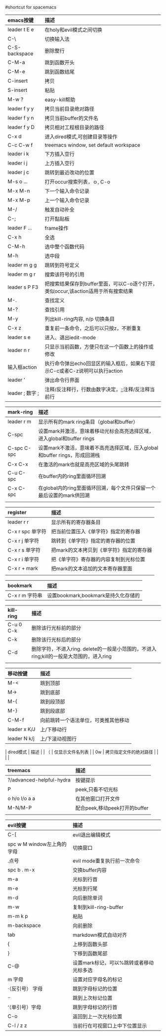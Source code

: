 #shortcut for spacemacs

| emacs按键       | 描述                                                                              |
|:----------------|:----------------------------------------------------------------------------------|
| leader t E e    | 在holy和evil模式之间切换                                                          |
| C-\             | 切换输入法                                                                        |
| C-S-backspace   | 删除整行                                                                          |
| C-M-a           | 跳到函数开头                                                                      |
| C-M-e           | 跳到函数结尾                                                                      |
| C-insert        | 拷贝                                                                              |
| S-insert        | 粘贴                                                                              |
| M-w ?           | easy-kill帮助                                                                     |
| leader f y y    | 拷贝当前目录绝对路径                                                              |
| leader f y n    | 拷贝当前buffer的文件名                                                            |
| leader f y D    | 拷贝相对工程根目录的路径                                                          |
| C-x d           | 进入dired模式,可创建目录等操作                                                    |
| C-c C-w f       | treemacs window, set default workspace                                            |
| leader i k      | 下方插入空行                                                                      |
| leader i j      | 上方插入空行                                                                      |
| leader j c      | 跳转到最近改动的位置                                                              |
| M-s o ...       | 打开occur搜索列表，ｏ, C-o                                                        |
| M-x M-n         | 下一个输入命令记录                                                                |
| M-x M-p         | 上一个输入命令记录                                                                |
| M-/             | 触发自动补全                                                                      |
| C-;             | 打开黏贴板                                                                        |
| leader F ...    | frame操作                                                                         |
| C-x h           | 全选                                                                              |
| C-M-h           | 选中整个函数代码                                                                  |
| M-h             | 选中段                                                                            |
| leader m g g    | 跳转到符号定义                                                                    |
| leader m g r    | 搜索该符号的引用                                                                  |
| leader s P F3   | 把搜索结果保存到buffer里面，可以C-o逐个打开，类似occur,该action适用于所有搜索结果 |
| M-.             | 查找定义                                                                          |
| M-?             | 查找引用                                                                          |
| M-y             | 列出kill-ring内容, n/p 切换条目                                                   |
| C-x z           | 重复前一条命令，之后可以只按z，不断重复                                           |
| leader s e      | 进入、退出iedit-mode                                                              |
| leader n r      | 只显示当前函数，方便只在这一个函数上的操作或修改                                  |
| 输入框action    | 执行命令弹出echo回显区的输入框后，如果右下提示C-c或者C-z说明可以执行action        |
| leader '        | 弹出命令行界面                                                                    |
| leader ; 数字 ; | 注释/反注释行，行数由数字决定，;;注释/反注释当前行                                                                                  |

| mark-ring   | 描述                                                                       |
| :---        | :---                                                                       |
| leader r m  | 显示所有的mark ring条目（global和buffer）                                  |
| C-spc       | 设置mark并激活，意味着移动光标会高亮选择区域，进入global和buffer rings     |
| C-spc C-spc | 设置mark不激活，意味着不高亮选择区域，压入global和buffer rings，形成回溯栈 |
| C-x C-x     | 在激活的mark也就是高亮区域的头尾跳转                                       |
| C-u C-spc   | 在buffer内的ring里面循环回溯                                               |
| C-x C-spc   | 在global内的ring里面循环回溯，每个文件只保留一个最后设置的mark供回溯       |
|             |                                                                            |

| register         | 描述                                     |
| :---             | :---                                     |
| leader r r       | 显示所有的寄存器条目                     |
| C-x r spc 单字符 | 把当前位置压入《单字符》指定的寄存器     |
| C-x r j 单字符   | 跳转到《单字符》指定的寄存器的位置       |
| C-x r s 单字符   | 把mark的文本拷贝到《单字符》指定的寄存器 |
| C-x r i 单字符   | 把《单字符》寄存器的内容复制到光标位置   |
| C-x r + mark     | 把mark的文本追加的文本寄存器里面         |
|                  |                            |

| bookmark       | 描述 |
| :---           | :--- |
| C-x r m 字符串 | 设置bookmark,bookmark是持久化存储的     |

| kill-ring | 描述                                                                                    |
| :---      | :---                                                                                    |
| C-u 0 C-k | 删除该行光标前的部分                                                                    |
| C-k       | 删除该行光标后的部分                                                                    |
| C-d       | 删除字符，不进入ring. delete的一般是小范围的，不进入ring;kill的一般是大范围的，进入ring |
|           |                                                          |

| 移动按键     | 描述                                 |
|:-------------|:-------------------------------------|
| M-<          | 跳到顶部                             |
| M->          | 跳到底部                             |
| M-{          | 跳到段顶部                           |
| M-}          | 跳到段底部                           |
| C-M-f        | 向前跳转一个语法单位，可类推其他移动 |
| leader x K/J | 上/下移动行                          |
| leader N k/j | 上/下滚动视图行                                     |

| dired模式 | 描述                   |
| （        | 仅显示文件名列表       |
| 0w        | 拷贝指定文件的绝对路径 |
|           |                        |

| treemacs                 | 描述                          |
|:-------------------------|:------------------------------|
| ?/advanced-helpful-hydra | 按键提示                      |
| P                        | peek,只看不切光标             |
| o h/o l/o a a            | 在其他窗口打开文件            |
| M-N/M-P                  | 配合peek,移动peek打开的buffer |
|                          |                               |

| evil按键                   | 描述                                    |
|:---------------------------|:----------------------------------------|
| C-[                        | evil退出编辑模式                        |
| spc w M window左上角的字母 | 切换窗口                                |
| .点号                      | evil mode重复执行前一次命令             |
| spc b . m-x                | 交换buffer内容                          |
| m-a                        | 光标到行首                              |
| m-e                        | 光标到行尾                              |
| m-d                        | 向后删除单词                            |
| m-w                        | 复制到kill-ring-buffer                  |
| m-m k p                    | 粘贴                                    |
| m-backspace                | 向前删除                                |
| tab                        | markdown模式自动对齐                    |
| {                          | 上移到函数头部                          |
| }                          | 下移到函数尾部                          |
| C-@                        | 设置mark标记，可以%跳转或者移动光标多选 |
| m 字母                     | 设置对应字母名的标记                    |
| ·（反引号） 字母           | 跳到字母标记的位置                      |
| ··                         | 跳到上次标记位置                        |
| ‘（单引号）字母           | 跳到字母标记的行首                      |
| C-o                        | 返回到上一次光标位置                    |
| C-l / z z                  | 当前行在可视窗口上中下位置显示          |
